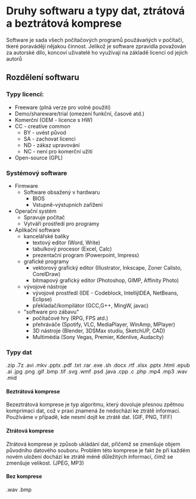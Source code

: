 # Druhy softwaru a typy dat, ztrátová a beztrátová komprese

Software je sada všech počítačových programů použávańých v počítači, tkeré poravádějí nějakou činnost. Jelikož je software zpravidla považován za autorské dílo, koncoví uživatelé ho využívají na základě licencí od jejich autorů

## Rozdělení softwaru
### Typy licencí:
  - Freeware (plná verze pro volné použití)
  - Demo/shareware/trial (omezení funkční, časové atd.)
  - Komerční (OEM - licence s HW)
  - CC - creative common
    * BY - uvést původ
    * SA - zachovat licenci
    * ND - zákaz upravování
    * NC - není pro komerční užití
  - Open-source (GPL)

### Systémový software
  - Firmware
    * Software obsažený v hardwaru
      * BIOS
      * Vstupně-výstupních zařížení
  - Operační systém
      * Spravuje počítač
      * Vytváří prostředí pro programy
  - Aplikační software
      * kancelářské balíky
        * textový editor (Word, Write)
        * tabulkový procesor (Excel, Calc)
        * prezentační program (Powerpoint, Impress)
      * grafické programy
        * vektorový grafický editor (Illustrator, Inkscape, Zoner Calisto, CorelDraw)
        * bitmapový grafický editor (Photoshop, GIMP, Affinity Photo)
      * vývojové nástroje
        * vývojové prostředí (IDE - Codeblock, IntellijIDEA, NetBeans, Eclipse)
        * překladač/kompilátor (GCC,G++, MingW, javac)
      * "software pro zábavu"
        * počítačové hry (RPG, FPS atd.)
        * přehráváče (Spotify, VLC, MediaPlayer, WinAmp, MPlayer)
        * 3D nástroje (Blender, 3DSMax studiu, SketchUP, CAD)
        * Multimédia (Sony Vegas, Premier, Kdenlive, Audacity)
        
### Typy dat
.zip .7z .avi .mkv .pptx .pdf .txt .rar .exe .sh .docx .rtf .xlsx .pptx .html .epub .ai .jpg .png .gif .bmp .tif .svg .wmf .psd .java .cpp .c .php .mp4 .mp3 .wav .mid

#### Beztrátová komprese
Bezeztrátová komprese je typ algoritmu, který dovoluje přesnou zpětnou komprimaci dat, což v praxi znamená že nedochází ke ztrátě informací. Používáme v případě, kde nesmí dojít ke ztrátě dat. (GIF, PNG, TIFF)
#### Ztrátová komprese
Ztrátová komprese je způsob ukládání dat, přičemž se zmenšuje objem původního datového souboru. Problém této komprese je fakt že při každém novém uložení dochází ke ztrátě méně důležitých informací, čímž se zmenšuje velikost. (JPEG, MP3)
#### Bez komprese
.wav .bmp

